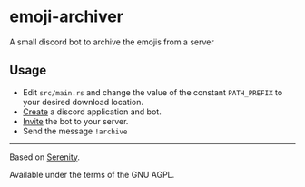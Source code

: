 # emoji-archiver

A small discord bot to archive the emojis from a server

## Usage

- Edit `src/main.rs` and change the value of the constant `PATH_PREFIX` to your desired download location.
- [Create](https://discordpy.readthedocs.io/en/latest/discord.html#creating-a-bot-account) a discord application and bot.
- [Invite](https://discordpy.readthedocs.io/en/latest/discord.html#inviting-your-bot) the bot to your server.
- Send the message `!archive`

---

Based on [Serenity](https://github.com/serenity-rs/serenity).

Available under the terms of the GNU AGPL.

